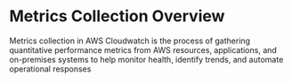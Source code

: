 # Metrics Collection Overview

Metrics collection in AWS Cloudwatch is the process of gathering quantitative performance metrics from AWS resources, applications, and on-premises systems to help monitor health, identify trends, and automate operational responses
